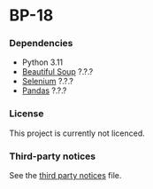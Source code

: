 # BP-18

### Dependencies

* Python 3.11
* [Beautiful Soup](https://pypi.org/project/beautifulsoup4/) ?.?.?
* [Selenium](https://pypi.org/project/selenium/) ?.?.?
* [Pandas](https://pypi.org/project/pandas/) ?.?.?

### License

This project is currently not licenced.

### Third-party notices

See the [third party notices](/THIRD-PARTY-NOTICES) file.
